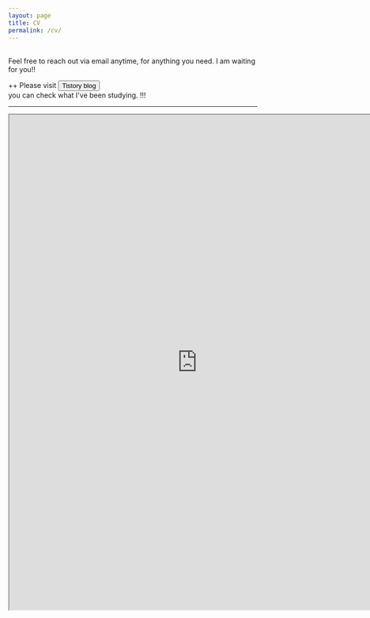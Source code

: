 ```yaml
---
layout: page
title: CV
permalink: /cv/
---
```



<strong> <a href='mailto:subinseo@umd.edu '></a> </strong>     
Feel free to reach out via email anytime, for anything you need. I am waiting for you!!     
   
<div class="center-content">
    ++ Please visit  
    <button type="button" class="btn red mini" onclick="window.open('https://ddubny.tistory.com/')">Tistory blog</button> <br>  
    you can check what I've been studying.  !!! 
</div>


-----

<iframe src="https://drive.google.com/file/d/1qmL6nB3TgUvK0bFiO4VdWCliUjpXCGm1/preview" 
width="760" height="1000" type="application/pdf">
<iframe src="/assets/test.pdf#toolbar=0&navpanes=0&scrollbar=0"></iframe>

<br> <br> <br> <br> 